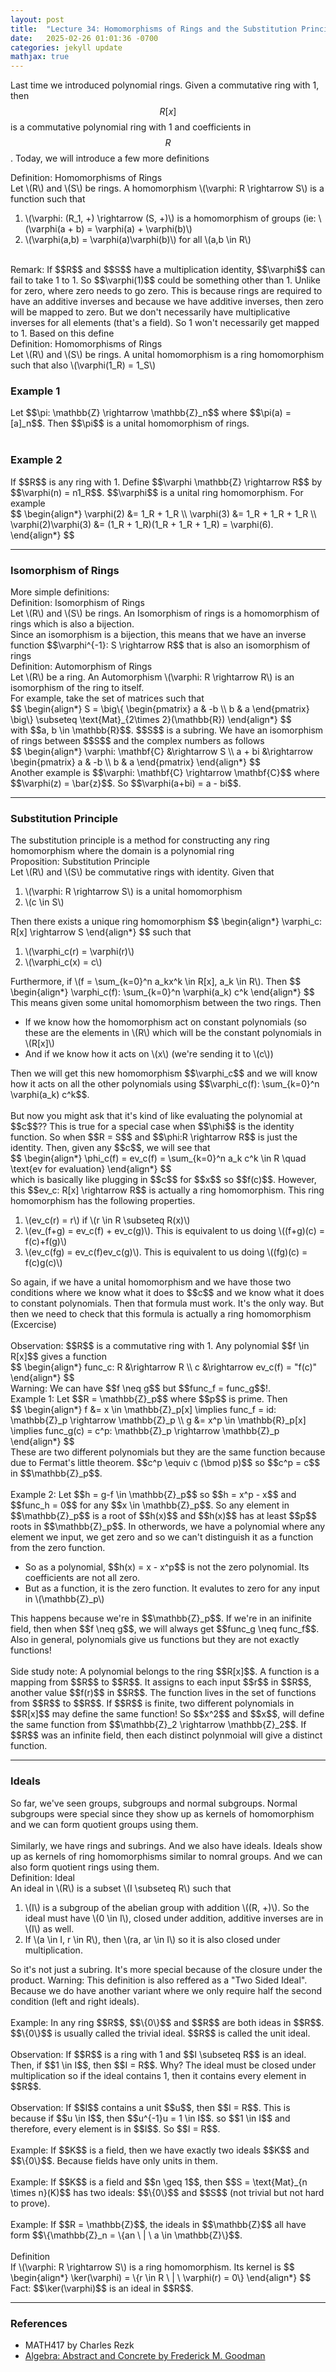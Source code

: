 ```yaml
---
layout: post
title:  "Lecture 34: Homomorphisms of Rings and the Substitution Principle"
date:   2025-02-26 01:01:36 -0700
categories: jekyll update
mathjax: true
---
```

Last time we introduced polynomial rings. Given a commutative ring with 1, then $$R[x]$$ is a commutative polynomial ring with 1 and coefficients in $$R$$. Today, we will introduce a few more definitions
<br>
<!----------------------------------------------------------------------------->
<div class="mintheaderdiv">
Definition: Homomorphisms of Rings
</div>
<div class="mintbodydiv">
Let \(R\) and \(S\) be rings. A homomorphism \(\varphi: R \rightarrow S\) is a function such that
<ol>
	<li>\(\varphi: (R_1, +) \rightarrow (S, +)\) is a homomorphism of groups (ie: \(\varphi(a + b) = \varphi(a) + \varphi(b)\)</li>
	<li>\(\varphi(a,b) = \varphi(a)\varphi(b)\) for all \(a,b \in R\)</li>
</ol>
</div>
<!--------------------------------------------------------------------------->
<br>
Remark: If $$R$$ and $$S$$ have a multiplication identity, $$\varphi$$ can fail to take 1 to 1. So $$\varphi(1)$$ could be something other than 1. Unlike for zero, where zero needs to go zero. This is because rings are required to have an additive inverses and because we have additive inverses, then zero will be mapped to zero. But we don't necessarily have multiplicative inverses for all elements (that's a field). So 1 won't necessarily get mapped to 1. Based on this define
<br>
<!----------------------------------------------------------------------------->
<div class="mintheaderdiv">
Definition: Homomorphisms of Rings
</div>
<div class="mintbodydiv">
Let \(R\) and \(S\) be rings. A unital homomorphism is a ring homomorphism such that also \(\varphi(1_R) = 1_S\)
</div>
<h3>Example 1</h3>
Let $$\pi: \mathbb{Z} \rightarrow \mathbb{Z}_n$$ where $$\pi(a) = [a]_n$$. Then $$\pi$$ is a unital homomorphism of rings.
<br>
<br>
<h3>Example 2</h3>
If $$R$$ is any ring with 1. Define $$\varphi \mathbb{Z} \rightarrow R$$ by $$\varphi(n) = n1_R$$. $$\varphi$$ is a unital ring homomorphism. For example
<div>
$$
\begin{align*}
\varphi(2) &= 1_R + 1_R \\
\varphi(3) &= 1_R + 1_R + 1_R \\
\varphi(2)\varphi(3) &= (1_R + 1_R)(1_R + 1_R + 1_R) = \varphi(6).
\end{align*}
$$
</div>
<hr>

<!------------------------------------------------------------------------->
<h3>Isomorphism of Rings</h3>
More simple definitions:
<br>
<div class="mintheaderdiv">
Definition: Isomorphism of Rings
</div>
<div class="mintbodydiv">
Let \(R\) and \(S\) be rings. An Isomorphism of rings is a homomorphism of rings which is also a bijection.
</div>
Since an isomorphism is a bijection, this means that we have an inverse function $$\varphi^{-1}: S \rightarrow R$$ that is also an isomorphism of rings
<!------------------------------------------------------------------------->
<br>
<div class="mintheaderdiv">
Definition: Automorphism of Rings
</div>
<div class="mintbodydiv">
Let \(R\) be a ring. An Automorphism \(\varphi: R \rightarrow R\) is an isomorphism of the ring to itself.
</div>
<!------------------------------------------------------------------------->
For example, take the set of matrices such that 
<div>
$$
\begin{align*}
S = \big\{ \begin{pmatrix} a & -b \\ b & a \end{pmatrix} \big\} 
\subseteq \text{Mat}_{2\times 2}(\mathbb{R})
\end{align*}
$$
</div>
with $$a, b \in \mathbb{R}$$. $$S$$ is a subring. We have an isomorphism of rings between $$S$$ and the complex numbers as follows
<div>
$$
\begin{align*}
\varphi: \mathbf{C} &\rightarrow S \\
         a + bi &\rightarrow \begin{pmatrix} a & -b \\ b & a \end{pmatrix}
\end{align*}
$$
</div>
Another example is $$\varphi: \mathbf{C} \rightarrow \mathbf{C}$$ where $$\varphi(z) = \bar{z}$$. So $$\varphi(a+bi) = a - bi$$. 
<hr>

<!------------------------------------------------------------------------->
<h3>Substitution Principle</h3>
The substitution principle is a method for constructing any ring homomorphism where the domain is a polynomial ring
<!---------------------------------------------------------------------->
<div class="peachheaderdiv">
Proposition: Substitution Principle
</div>
<div class="peachbodydiv">
Let \(R\) and \(S\) be commutative rings with identity. Given that
<ol> 
	<li>\(\varphi: R \rightarrow S\) is a unital homomorphism</li>
	<li>\(c \in S\)</li>
</ol>
Then there exists a unique ring homomorphism
$$
\begin{align*}
\varphi_c: R[x] \rightarrow S
\end{align*}
$$
such that
<ol> 
	<li>\(\varphi_c(r) = \varphi(r)\)</li>
	<li>\(\varphi_c(x) = c\)</li>
</ol>
Furthermore, if \(f = \sum_{k=0}^n a_kx^k \in R[x], a_k \in R\). Then
$$
\begin{align*}
\varphi_c(f): \sum_{k=0}^n \varphi(a_k) c^k
\end{align*}
$$
</div>
<!---------------------------------------------------------------------->
This means given some unital homomorphism between the two rings. Then
<ul>
<li>If we know how the homomorphism act on constant polynomials (so these are the elements in \(R\) which will be the constant polynomials in \(R[x]\)</li> 
<li>And if we know how it acts on \(x\) (we're sending it to \(c\))</li>
</ul>
Then we will get this new homomorphism $$\varphi_c$$ and we will know how it acts on all the other polynomials using $$\varphi_c(f): \sum_{k=0}^n \varphi(a_k) c^k$$.
<br>
<br>
But now you might ask that it's kind of like evaluating the polynomial at $$c$$?? This is true for a special case when $$\phi$$ is the identity function. So when $$R = S$$ and $$\phi:R \rightarrow R$$ is just the identity. Then, given any $$c$$, we will see that
<div>
$$
\begin{align*}
\phi_c(f) = ev_c(f) = \sum_{k=0}^n a_k c^k \in R \quad \text{ev for evaluation}
\end{align*}
$$
</div>
which is basically like plugging in $$c$$ for $$x$$ so $$f(c)$$. However, this $$ev_c: R[x] \rightarrow R$$ is actually a ring homomorphism. This ring homomorphism has the following properties.
<ol>
	<li>\(ev_c(r) = r\) if \(r \in R \subseteq R(x)\)</li>
	<li>\(ev_(f+g) = ev_c(f) + ev_c(g)\). This is equivalent to us doing \((f+g)(c) = f(c)+f(g)\)</li>
	<li>\(ev_c(fg) = ev_c(f)ev_c(g)\). This is equivalent to us doing \((fg)(c) = f(c)g(c)\)</li>
</ol>
So again, if we have a unital homomorphism and we have those two conditions where we know what it does to $$c$$ and we know what it does to constant polynomials. Then that formula must work. It's the only way. But then we need to check that this formula is actually a ring homomorphism (Excercise)
<br>
<br>
Observation: $$R$$ is a commutative ring with 1. Any polynomial $$f \in R[x]$$ gives a function 
<div>
$$
\begin{align*}
func_c: R &\rightarrow R \\
c &\rightarrow ev_c(f) = "f(c)"
\end{align*}
$$
</div>
Warning: We can have $$f \neq g$$ but $$func_f = func_g$$!.
<br>
Example 1: Let $$R = \mathbb{Z}_p$$ where $$p$$ is prime. Then
<div>
$$
\begin{align*}
f &= x \in \mathbb{Z}_p[x] \implies func_f = id: \mathbb{Z}_p \rightarrow \mathbb{Z}_p \\
g &= x^p \in \mathbb{R}_p[x] \implies func_g(c) = c^p: \mathbb{Z}_p \rightarrow \mathbb{Z}_p 
\end{align*}
$$
</div>
These are two different polynomials but they are the same function because due to Fermat's little theorem. $$c^p \equiv c (\bmod p)$$ so $$c^p = c$$ in $$\mathbb{Z}_p$$.
<br>
<br>
Example 2: Let $$h = g-f \in \mathbb{Z}_p$$ so $$h = x^p - x$$ and $$func_h = 0$$ for any $$x \in \mathbb{Z}_p$$. So any element in $$\mathbb{Z}_p$$ is a root of $$h(x)$$ and $$h(x)$$ has at least $$p$$ roots in $$\mathbb{Z}_p$$. In otherwords, we have a polynomial where any element we input, we get zero and so we can't distinguish it as a function from the zero function. 
<ul>
<li>So as a polynomial, $$h(x) = x - x^p$$ is not the zero polynomial. Its coefficients are not all zero. </li>
<li>But as a function, it is the zero function. It evalutes to zero for any input in \(\mathbb{Z}_p\)</li>
</ul>
This happens because we're in $$\mathbb{Z}_p$$. If we're in an inifinite field, then when $$f \neq g$$, we will always get $$func_g \neq func_f$$. Also in general, polynomials give us functions but they are not exactly functions!
<br>
<br>
Side study note: A polynomial belongs to the ring $$R[x]$$. A function is a mapping from $$R$$ to $$R$$. It assigns to each input $$r$$ in $$R$$, another value $$f(r)$$ in $$R$$. The function lives in the set of functions from $$R$$ to $$R$$. If $$R$$ is finite, two different polynomials in $$R[x]$$ may define the same function! So $$x^2$$ and $$x$$, will define the same function from $$\mathbb{Z}_2 \rightarrow \mathbb{Z}_2$$. If $$R$$ was an infinite field, then each distinct polynmoial will give a distinct function.
<hr>

<!------------------------------------------------------------------------->
<h3>Ideals</h3>
So far, we've seen groups, subgroups and normal subgroups. Normal subgroups were special since they show up as kernels of homomorphism and we can form quotient groups using them. 
<br>
<br>
Similarly, we have rings and subrings. And we also have ideals. Ideals show up as kernels of ring homomorphisms similar to nomral groups. And we can also form quotient rings using them. 
<br>
<!----------------------------------------------------------------------------->
<div class="mintheaderdiv">
Definition: Ideal
</div>
<div class="mintbodydiv">
An ideal in \(R\) is a subset \(I \subseteq R\) such that
<ol>
	<li>\(I\) is a subgroup of the abelian group with addition \((R, +)\). So the ideal must have \(0 \in I\), closed under addition, additive inverses are in \(I\) as well.</li>
	<li>If \(a \in I, r \in R\), then \(ra, ar \in I\) so it is also closed under multiplication.</li>
</ol>
</div>
So it's not just a subring. It's more special because of the closure under the product. Warning: This definition is also reffered as a "Two Sided Ideal". Because we do have another variant where we only require half the second condition (left and right ideals).
<br>
<br>
Example: In any ring $$R$$, $$\{0\}$$ and $$R$$ are both ideas in $$R$$. $$\{0\}$$ is usually called the trivial ideal. $$R$$ is called the unit ideal.
<br>
<br>
Observation: If $$R$$ is a ring with 1 and $$I \subseteq R$$ is an ideal. Then, if $$1 \in I$$, then $$I = R$$. Why? The ideal must be closed under multiplication so if the ideal contains 1, then it contains every element in $$R$$. 
<br>
<br>
Observation: If $$I$$ contains a unit $$u$$, then $$I = R$$. This is because if $$u \in I$$, then $$u^{-1}u = 1 \in I$$. so $$1 \in I$$ and therefore, every element is in $$I$$. So $$I = R$$. 
<br>
<br>
Example: If $$K$$ is a field, then we have exactly two ideals $$K$$ and $$\{0\}$$. Because fields have only units in them. 
<br>
<br>
Example: If $$K$$ is a field and $$n \geq 1$$, then $$S = \text{Mat}_{n \times n}(K)$$ has two ideals: $$\{0\}$$ and $$S$$ (not trivial but not hard to prove).
<br>
<br>
Example: If $$R = \mathbb{Z}$$, the ideals in $$\mathbb{Z}$$ all have form $$\{\mathbb{Z}_n = \{an \ | \ a \in \mathbb{Z}\}$$. 
<br>
<br>
<!----------------------------------------------------------------------------->
<div class="mintheaderdiv">
Definition
</div>
<div class="mintbodydiv">
If \(\varphi: R \rightarrow S\) is a ring homomorphism. Its kernel is 
$$
\begin{align*}
\ker(\varphi) = \{r \in R \ | \ \varphi(r) = 0\}
\end{align*}
$$
</div>
Fact: $$\ker(\varphi)$$ is an ideal in $$R$$. 
<hr>

<!------------------------------------------------------------------------->
<h3>References</h3>
<ul>
	<li>MATH417 by Charles Rezk</li>
	<li><a href="https://homepage.divms.uiowa.edu/~goodman/algebrabook.dir/algebrabook.html">Algebra: Abstract and Concrete by Frederick M. Goodman</a></li>
</ul>






















